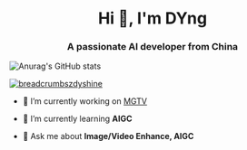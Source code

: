 <h1 align="center">Hi 👋, I'm DYng</h1>
<h3 align="center">A passionate AI developer from China</h3>

![Anurag's GitHub stats](https://github-readme-stats.vercel.app/api?username=zdyshine&show_icons=true&theme=dark)

<p align="left"> <a href="https://github.com/ryo-ma/github-profile-trophy"><img src="https://github-profile-trophy.vercel.app/?username=breadcrumbszdyshine" alt="breadcrumbszdyshine" /></a> </p>

- 🔭 I’m currently working on [MGTV](https://www.mgtv.com/)

- 🌱 I’m currently learning **AIGC**

- 💬 Ask me about **Image/Video Enhance, AIGC**
